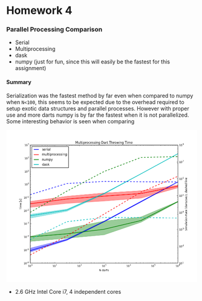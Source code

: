 # Homework 4
### Parallel Processing Comparison
- Serial
- Multiprocessing
- dask
- numpy (just for fun, since this will easily be the fastest for this assignment)

#### Summary
Serialization was the fastest method by far even when compared to numpy when ```N<100```, this seems to be expected due to the overhead required to setup exotic data structures and parallel processes. However with proper use and more darts numpy is by far the fastest when it is not parallelized. Some interesting behavior is seen when comparing 

![Dart Throw Time](https://github.com/mike-a-yen/python-ay250-homeworks/blob/master/hw4/plots/dart-exectime-ci.png)

* 2.6 GHz Intel Core i7, 4 independent cores
